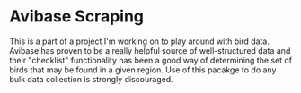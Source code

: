 # Avibase Scraping

This is a part of a project I'm working on to play around with bird data.
Avibase has proven to be a really helpful source of well-structured data
and their "checklist" functionality has been a good way of determining
the set of birds that may be found in a given region. Use of this pacakge
to do any bulk data collection is strongly discouraged.
